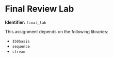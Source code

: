 # Final Review Lab
**Identifier:** `final_lab`

This assignment depends on the following libraries:
- `150basis`
- `sequence`
- `stream`
